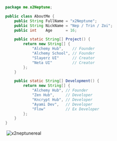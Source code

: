 ```java
package me.x2Neptune;

public class AboutMe {
    public String FullName = "x2Neptune";
    public String NickName = "Nep / Trin / Zoi";
    public int    Age      = 16;

    public static String[] Project() {
        return new String[] {
            "Alchemy Hub",    // Founder
            "Alchemy School", // Founder
            "Slayerz UI"      // Creator
            "Neta UI"         // Creator
        };
    }

    public static String[] Development() {
        return new String[] {
            "Alchemy Hub", // Founder
            "Zen Hub",     // Developer
            "Kncrypt Hub", // Developer
            "Ayami Dev",   // Developer
            "Flow"         // Ex Developer
        };
    }
}
```
<p>&nbsp;<img align="center" src="https://github-readme-stats.vercel.app/api?username=x2swiftz&show_icons=true&theme=dark&locale=en" alt="x2neptunereal" /></p>
